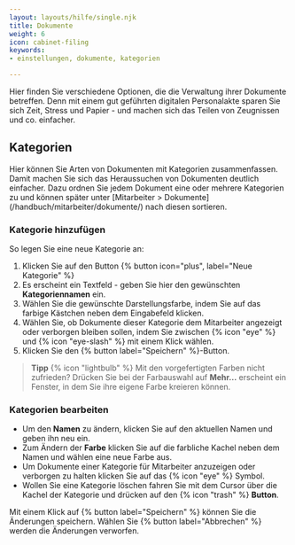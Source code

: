 ```yaml
---
layout: layouts/hilfe/single.njk
title: Dokumente
weight: 6
icon: cabinet-filing
keywords:
- einstellungen, dokumente, kategorien

---
```


Hier finden Sie verschiedene Optionen, die die Verwaltung ihrer Dokumente
betreffen. Denn mit einem gut geführten digitalen Personalakte sparen Sie
sich Zeit, Stress und Papier - und machen sich das Teilen von Zeugnissen und co.
einfacher. 

## Kategorien

Hier können Sie Arten von Dokumenten mit Kategorien zusammenfassen. Damit machen Sie sich das Heraussuchen von Dokumenten deutlich einfacher. Dazu ordnen Sie jedem Dokument eine oder mehrere Kategorien zu und können später unter [Mitarbeiter > Dokumente]\(/handbuch/mitarbeiter/dokumente/) nach diesen sortieren. 

### Kategorie hinzufügen

So legen Sie eine neue Kategorie an:
1. Klicken Sie auf den Button {% button icon="plus", label="Neue Kategorie" %}
2. Es erscheint ein Textfeld - geben Sie hier den gewünschten **Kategoriennamen** ein.
3. Wählen Sie die gewünschte Darstellungsfarbe, indem Sie auf das farbige Kästchen neben dem Eingabefeld klicken.
4. Wählen Sie, ob Dokumente dieser Kategorie dem Mitarbeiter angezeigt oder verborgen bleiben sollen, indem Sie zwischen {% icon "eye" %} und {% icon "eye-slash" %} mit einem Klick wählen.
5. Klicken Sie den {% button label="Speichern" %}-Button.

> **Tipp** {% icon "lightbulb" %} Mit den vorgefertigten Farben nicht zufrieden?
> Drücken Sie bei der Farbauswahl auf **Mehr...**
> erscheint ein Fenster, in dem Sie ihre eigene Farbe kreieren können. 

### Kategorien bearbeiten

- Um den **Namen** zu ändern, klicken Sie auf den aktuellen Namen
und geben ihn neu ein. 
- Zum Ändern der **Farbe** klicken Sie auf die farbliche Kachel neben dem Namen und wählen eine neue Farbe aus. 
- Um Dokumente einer Kategorie für Mitarbeiter anzuzeigen oder verborgen zu halten klicken Sie auf das {% icon "eye" %} Symbol.
- Wollen Sie eine Kategorie löschen fahren Sie mit dem Cursor über die Kachel der Kategorie
und drücken auf den {% icon "trash" %} **Button**. 

Mit einem Klick auf
{% button label="Speichern" %} können Sie die Änderungen speichern. 
Wählen Sie {% button label="Abbrechen" %} werden die Änderungen verworfen. 
